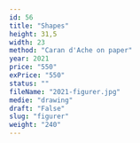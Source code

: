 ```yaml
---
id: 56
title: "Shapes"
height: 31,5
width: 23
method: "Caran d'Ache on paper"
year: 2021
price: "550"
exPrice: "550"
status: ""
fileName: "2021-figurer.jpg"
medie: "drawing"
draft: "False"
slug: "figurer"
weight: "240"
---
```


